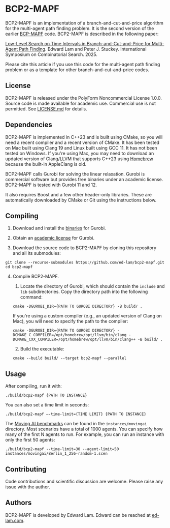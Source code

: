 BCP2-MAPF
=========

BCP2-MAPF is an implementation of a branch-and-cut-and-price algorithm for the multi-agent path finding problem. It is the second version of the earlier [BCP-MAPF](https://github.com/ed-lam/bcp-mapf) code. BCP2-MAPF is described in the following paper:

[Low-Level Search on Time Intervals in Branch-and-Cut-and-Price for Multi-Agent Path Finding](https://ed-lam.com/papers/bcp2mapf2025.pdf). Edward Lam and Peter J. Stuckey. International Symposium on Combinatorial Search. 2025.

Please cite this article if you use this code for the multi-agent path finding problem or as a template for other branch-and-cut-and-price codes.

License
-------

BCP2-MAPF is released under the PolyForm Noncommercial License 1.0.0. Source code is made available for academic use. Commercial use is not permitted. See [LICENSE.md](LICENSE.md) for details.

Dependencies
------------

BCP2-MAPF is implemented in C++23 and is built using CMake, so you will need a recent compiler and a recent version of CMake. It has been tested on Mac built using Clang 19 and Linux built using GCC 11. It has not been tested on Windows. If you're using Mac, you may need to download an updated version of Clang/LLVM that supports C++23 using [Homebrew](https://brew.sh/) because the built-in AppleClang is old.

BCP2-MAPF calls Gurobi for solving the linear relaxation. Gurobi is commercial software but provides free binaries under an academic license. BCP2-MAPF is tested with Gurobi 11 and 12.

It also requires Boost and a few other header-only libraries. These are automatically downloaded by CMake or Git using the instructions below.

Compiling
---------

1. Download and install the [binaries](https://www.gurobi.com/downloads/gurobi-software/) for Gurobi.

2. Obtain an [academic license](https://www.gurobi.com/features/academic-named-user-license/) for Gurobi.

3. Download the source code to BCP2-MAPF by cloning this repository and all its submodules:
```
git clone --recurse-submodules https://github.com/ed-lam/bcp2-mapf.git
cd bcp2-mapf
```

4. Compile BCP2-MAPF.

    1. Locate the directory of Gurobi, which should contain the `include` and `lib` subdirectories. Copy the directory path into the following command:
    ```
    cmake -DGUROBI_DIR={PATH TO GUROBI DIRECTORY} -B build/ .
    ```
    If you're using a custom compiler (e.g., an updated version of Clang on Mac), you will need to specify the path to the compiler:
    ```
    cmake -DGUROBI_DIR={PATH TO GUROBI DIRECTORY} -DCMAKE_C_COMPILER=/opt/homebrew/opt/llvm/bin/clang -DCMAKE_CXX_COMPILER=/opt/homebrew/opt/llvm/bin/clang++ -B build/ .
    ```

    2. Build the executable:
    ```
    cmake --build build/ --target bcp2-mapf --parallel
    ```

Usage
-----

After compiling, run it with:
```
./build/bcp2-mapf {PATH TO INSTANCE}
```

You can also set a time limit in seconds:
```
./build/bcp2-mapf —-time-limit={TIME LIMIT} {PATH TO INSTANCE}
```

The [Moving AI benchmarks](https://movingai.com/benchmarks/mapf.html) can be found in the `instances/movingai` directory. Most scenarios have a total of 1000 agents. You can specify how many of the first N agents to run. For example, you can run an instance with only the first 50 agents:
```
./build/bcp2-mapf --time-limit=30 --agent-limit=50 instances/movingai/Berlin_1_256-random-1.scen
```

Contributing
------------

Code contributions and scientific discussion are welcome. Please raise any issue with the author.

Authors
-------

BCP2-MAPF is developed by Edward Lam. Edward can be reached at [ed-lam.com](https://ed-lam.com).